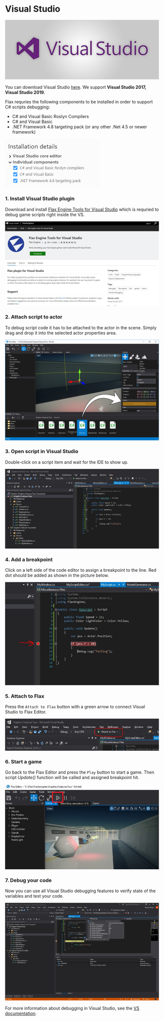 # Visual Studio

![Visual Studio Extension](../../get-started/media/vs.jpg)

You can download Visual Studio [here](https://www.visualstudio.com). We support **Visual Studio 2017, Visual Studio 2019**.

Flax requries the following components to be installed in order to support C# scripts debugging:
* C# and Visual Basic Roslyn Compilers
* C# and Visual Basic
* .NET Framework 4.8 targeting pack (or any other .Net 4.5 or newer framework)

![Visual Studio Components](media/vs-components.png)

### 1. Install Visual Studio plugin

Download and install [Flax Engine Tools for Visual Studio](https://marketplace.visualstudio.com/items?itemName=Flax.FlaxVS) which is requried to debug game scripts right inside the VS.

![Flax VS](media/flax-vs.jpg)

### 2. Attach script to actor

To debug script code it has to be attached to the actor in the scene.
Simply drag and drop it into the selected actor properties area.

![Add script](../media/use-script-2.jpg)

### 3. Open script in Visual Studio

Double-click on a script item and wait for the IDE to show up.

![Script in Visual Studio](media/vs-script-open.jpg)

### 4. Add a breakpoint

Click on a left side of the code editor to assign a breakpoint to the line. Red dot should be added as shown in the picture below.

![Add a breakpoint](media/debug-vs-2.jpg)

### 5. Attach to Flax

Press the `Attach to Flax` button with a green arrow to connect Visual Studio to Flax Editor.

![Script in Visual Studio](media/debug-vs-3.jpg)

### 6. Start a game

Go back to the Flax Editor and press the `Play` button to start a game. Then script *Update()* function will be called and assigned breakpoint hit.

![Script in Visual Studio](media/debug-vs-4.jpg)

### 7. Debug your code

Now you can use all Visual Studio debugging features to verify state of the variables and test your code.

![Script in Visual Studio](media/debug-vs-5.jpg)

For more information about debugging in Visual Studio, see the [VS documentation](https://docs.microsoft.com/en-us/visualstudio/debugger/index).
